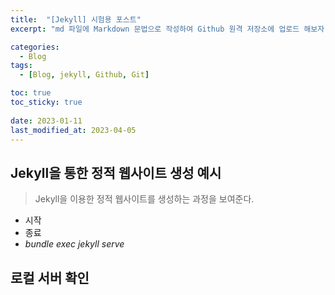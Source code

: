 ```yaml
---
title:  "[Jekyll] 시험용 포스트"
excerpt: "md 파일에 Markdown 문법으로 작성하여 Github 원격 저장소에 업로드 해보자. editor는 Visual Studio code을 사용하며 Jekyll을 이용해 로컬 서버에서 정적 사이트 작동 확인도 해보자. "

categories:
  - Blog
tags:
  - [Blog, jekyll, Github, Git]

toc: true
toc_sticky: true
 
date: 2023-01-11
last_modified_at: 2023-04-05
---
```

## **Jekyll을 통한 정적 웹사이트 생성 예시**
> Jekyll을 이용한 정적 웹사이트를 생성하는 과정을 보여준다. 
- 시작 
- 종료
- *bundle exec jekyll serve*

## 로컬 서버 확인
